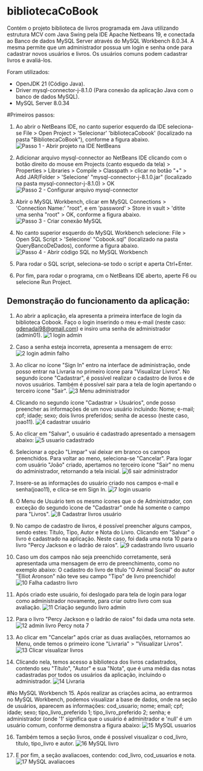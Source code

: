 # bibliotecaCoBook
Contém o projeto biblioteca de livros programada em Java utilizando estrutura MCV com Java Swing pela IDE Apache Netbeans 19, e conectada ao Banco de dados MySQL Server através do MySQL Workbench 8.0.34. A mesma permite que um administrador possua um login e senha onde para cadastrar novos usuários e livros. Os usuários comuns podem cadastrar livros e avaliá-los.

Foram utilizados:
- OpenJDK 21 (Código Java).
- Driver mysql-connector-j-8.1.0 (Para conexão da aplicação Java com o banco de dados MySQL).
- MySQL Server 8.0.34

#Primeiros passos:
1. Ao abrir o NetBeans IDE, no canto superior esquerdo da IDE seleciona-se File > Open Project > 'Selecionar' 'bibliotecaCobook' (localizado na pasta "BibliotecaCoBook"), conforme a figura abaixo.
![Passo 1 - Abrir projeto na IDE NetBeans](https://github.com/user-attachments/assets/7b33e15d-97c8-4509-bf99-6f8eb0ca21d2)

2. Adicionar arquivo mysql-connector ao NetBeans IDE clicando com o botão direito do mouse em Projects (canto esquedo da tela) > Properties > Libraries > Compile > Classpath > clicar no botão "+" > Add JAR/Folder > 'Selecione' "mysql-connector-j-8.1.0.jar" (localizado na pasta mysql-connector-j-8.1.0) > OK
![Passo 2 - Configurar arquivo mysql-connector](https://github.com/user-attachments/assets/70d632dc-da55-4241-84b5-33f01498384a)

3. Abrir o MySQL Workbench, clicar em MySQL Connections > 'Connection Name:' "root", e em 'password' > Store in vault > 'ditite uma senha "root"  > OK, conforme a figura abaixo.
![Passo 3 - Criar conexão MySQL](https://github.com/user-attachments/assets/52b76f55-c846-44f3-8db7-62e7e804cffa)

4. No canto superior esquerdo do MySQL Workbench selecione: File > Open SQL Script > 'Selecione' "Cobook.sql" (localizado na pasta QueryBancoDeDados), conforme a figura abaixo.
![Passo 4 - Abrir código SQL no MySQL Workbench](https://github.com/user-attachments/assets/b6dc500c-e372-4ad7-bbbf-54eda8ecff53)

5. Para rodar o SQL script, seleciona-se todo o script e aperta Ctrl+Enter.
   
6. Por fim, para rodar o programa, cm o NetBeans IDE aberto, aperte F6 ou selecione Run Project.

## Demonstração do funcionamento da aplicação:

1. Ao abrir a aplicação, ela apresenta a primeira interface de login da biblioteca Cobook. Faço o login inserindo o meu e-mail (neste caso: gdenadai98@gmail.com) e insiro uma senha de administrador (admin01).
![1 login admin](https://github.com/user-attachments/assets/07f434a0-f20f-4287-9be1-d94d623f62fc)

2. Caso a senha esteja incorreta, apresenta a mensagem de erro:
![2 login admin falho](https://github.com/user-attachments/assets/9072b7fe-2a01-46a1-af27-e947b2bb35e8)

3. Ao clicar no ícone "Sign In" entro na interface de administração, onde posso entrar na Livraria no primeiro ícone para "Visualizar Livros". No segundo ícone "Cadastrar", é possível realizar o cadastro de livros e de novos usuários. Também é possível sair para a tela de login apertando o terceiro ícone "Sair".
![3 Menu administrador](https://github.com/user-attachments/assets/268d64c9-c912-48fc-8e7f-157a1142a9cf)

4. Clicando no segundo ícone "Cadastrar > Usuários", onde posso preencher as informações de um novo usuário incluindo: Nome; e-mail; cpf; idade; sexo; dois livros preferidos; senha de acesso (neste caso, joao11).
![4 cadastrar usuário](https://github.com/user-attachments/assets/d765dbde-b193-497a-ab9b-757203c10d6f)

5. Ao clicar em "Salvar", o usuário é cadastrado apresentado a mensagem abaixo:
![5 usuario cadastrado](https://github.com/user-attachments/assets/6ccb5205-f290-448b-a473-001caa76138d)

6. Selecionar a opção "Limpar" vai deixar em branco os campos preenchidos. Para voltar ao meno, seleciona-se "Cancelar". Para logar com usuário "João" criado, apertamos no terceiro ícone "Sair" no menu do administrador, retornando a tela inicial.
![6 sair administrador](https://github.com/user-attachments/assets/2af5f470-7388-49e8-92bb-a5548e05015c)

7. Insere-se as informações do usuário criado nos campos e-mail e senha(joao11), e clica-se em Sign In.
![7 login usuario](https://github.com/user-attachments/assets/9db0d079-6cd2-4e3e-8b01-063a4a8a130e)

8. O Menu de Usuário tem os mesmo ícones que o de Administrador, con exceção do segundo ìcone de "Cadastrar" onde há somente o campo para "Livros".
![8 Cadastrar livros usuário](https://github.com/user-attachments/assets/e817f1d2-e63b-46f8-849e-3e6ffccb9594)

9. No campo de cadastro de livros, é possível preencher alguns campos, sendo estes: Título, Tipo, Autor e Nota do Livro. Clicando em "Salvar" o livro é cadastrado na aplicação. Neste caso, foi dada uma nota 10 para o livro "Percy Jackson e o ladrão de raios".
![9 cadastrando livro usuario](https://github.com/user-attachments/assets/50e24552-ff09-41e6-827a-d890539131d8)

10. Caso um dos campos não seja preenchido corretamente, será apresentada uma mensagem de erro de preenchimento, como no exemplo abaixo: O cadastro do livro de título "O Animal Social" do autor "Elliot Aronson" não teve seu campo "Tipo" de livro preenchido!
![10 Falha cadastro livro](https://github.com/user-attachments/assets/d3d851a8-efc0-43b1-b397-34c500b8da4c)

11. Após criado este usuário, foi deslogado para tela de login para logar como administrador novamente, para criar outro livro com sua avaliação. 
![11 Criação segundo livro admin](https://github.com/user-attachments/assets/b240b423-baee-4438-8da5-272a63c34f6a)

12. Para o livro "Percy Jackson e o ladrão de raios" foi dada uma nota sete.
![12 admin livro Percy nota 7](https://github.com/user-attachments/assets/57fa0648-9490-4892-a5e6-3c250b2f108a)

13. Ao clicar em "Cancelar" após criar as duas avaliações, retornamos ao Menu, onde temos o primeiro ícone "Livraria" > "Visualizar Livros".
![13 Clicar visualizar livros](https://github.com/user-attachments/assets/bd2f9d7e-6b13-4b57-9155-8c647dcf5686)

14. Clicando nela, temos acesso a biblioteca dos livros cadastrados, contendo seu "Título", "Autor" e sua "Nota", que é uma média das notas cadastradas por todos os usuários da aplicação, incluindo o administrador.
![14 Livraria](https://github.com/user-attachments/assets/a5a128db-c64a-4b9c-87a3-10103aae366f)


#No MySQL Workbench
15. Após realizar as criações acima, ao entrarmos no MySQL Workbench, podemos visualizar a base de dados, onde na seção de usuários, aparecem as informações: cod_usuario; nome; email; cpf; idade; sexo; tipo_livro_preferido 1; tipo_livro_preferido 2; senha; e administrador (onde '1' significa que o usuário é adminitrador e 'null' é um usuário comum, conforme demonstra a figura abaixo:
![15 MySQL usuarios](https://github.com/user-attachments/assets/92ab749b-e008-4d2f-889a-ea87968f1a35)

16. Também temos a seção livros, onde é possível visualizar o cod_livro, título, tipo_livro e autor. 
![16 MySQL livro](https://github.com/user-attachments/assets/79af0cc2-028a-4396-bc6a-f72444f39582)

17. E por fim, a seção avaliacoes, contendo: cod_livro, cod_usuarios e nota.
![17 MySQL avaliacoes](https://github.com/user-attachments/assets/75b159c8-8953-423c-beaa-4c6a5d65366e)
